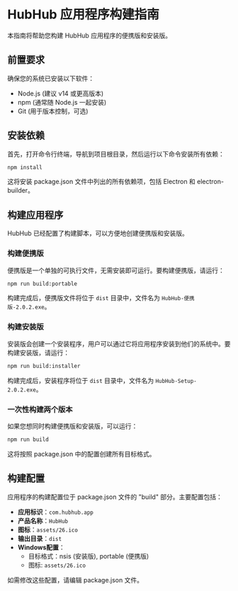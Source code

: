 # HubHub 应用程序构建指南

本指南将帮助您构建 HubHub 应用程序的便携版和安装版。

## 前置要求

确保您的系统已安装以下软件：
- Node.js (建议 v14 或更高版本)
- npm (通常随 Node.js 一起安装)
- Git (用于版本控制，可选)

## 安装依赖

首先，打开命令行终端，导航到项目根目录，然后运行以下命令安装所有依赖：

```bash
npm install
```

这将安装 package.json 文件中列出的所有依赖项，包括 Electron 和 electron-builder。

## 构建应用程序

HubHub 已经配置了构建脚本，可以方便地创建便携版和安装版。

### 构建便携版

便携版是一个单独的可执行文件，无需安装即可运行。要构建便携版，请运行：

```bash
npm run build:portable
```

构建完成后，便携版文件将位于 `dist` 目录中，文件名为 `HubHub-便携版-2.0.2.exe`。

### 构建安装版

安装版会创建一个安装程序，用户可以通过它将应用程序安装到他们的系统中。要构建安装版，请运行：

```bash
npm run build:installer
```

构建完成后，安装程序将位于 `dist` 目录中，文件名为 `HubHub-Setup-2.0.2.exe`。

### 一次性构建两个版本

如果您想同时构建便携版和安装版，可以运行：

```bash
npm run build
```

这将按照 package.json 中的配置创建所有目标格式。

## 构建配置

应用程序的构建配置位于 package.json 文件的 "build" 部分。主要配置包括：

- **应用标识**：`com.hubhub.app`
- **产品名称**：`HubHub`
- **图标**：`assets/26.ico`
- **输出目录**：`dist`
- **Windows配置**：
  - 目标格式：nsis (安装版), portable (便携版)
  - 图标: `assets/26.ico`

如需修改这些配置，请编辑 package.json 文件。 